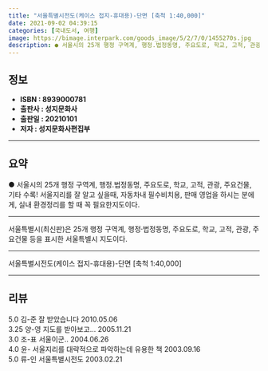 ```yaml
---
title: "서울특별시전도(케이스 접지-휴대용)-단면 [축척 1:40,000]"
date: 2021-09-02 04:39:15
categories: [국내도서, 여행]
image: https://bimage.interpark.com/goods_image/5/2/7/0/1455270s.jpg
description: ● 서울시의 25개 행정 구역계, 행정.법정동명, 주요도로, 학교, 고적, 관광, 주요건물, 기타 수록! 서울지리를 잘 알고 싶을때, 자동차내 필수비치용, 판매 영업을 하시는 분에게, 실내 환경정리를 할 때 꼭 필요한지도이다.
---
```


## **정보**

- **ISBN : 8939000781**
- **출판사 : 성지문화사**
- **출판일 : 20210101**
- **저자 : 성지문화사편집부**

------



## **요약**

●  서울시의 25개 행정 구역계, 행정.법정동명, 주요도로, 학교, 고적, 관광, 주요건물, 기타 수록! 서울지리를 잘 알고 싶을때, 자동차내 필수비치용, 판매 영업을 하시는 분에게, 실내 환경정리를 할 때 꼭 필요한지도이다.

------

서울특별시(최신판)은 25개 행정 구역계, 행정·법정동명, 주요도로, 학교, 고적, 관광, 주요건물 등을 표시한 서울특별시 지도이다.

------


서울특별시전도(케이스 접지-휴대용)-단면 [축척 1:40,000] 

------


## **리뷰** 

5.0 김-준 잘 받았습니다 2010.05.06 <br/>3.25 양-영 지도를 받아보고... 2005.11.21 <br/>3.0 조-표 서울이군.. 2004.06.26 <br/>4.0 윤- 서울지리를 대략적으로 파악하는데 유용한 책 2003.09.16 <br/>5.0 류-인 서울특별시전도 2003.02.21 <br/>